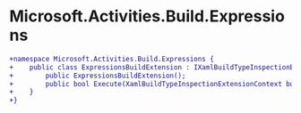 # Microsoft.Activities.Build.Expressions

``` diff
+namespace Microsoft.Activities.Build.Expressions {
+    public class ExpressionsBuildExtension : IXamlBuildTypeInspectionExtension {
+        public ExpressionsBuildExtension();
+        public bool Execute(XamlBuildTypeInspectionExtensionContext buildContext);
+    }
+}
```

